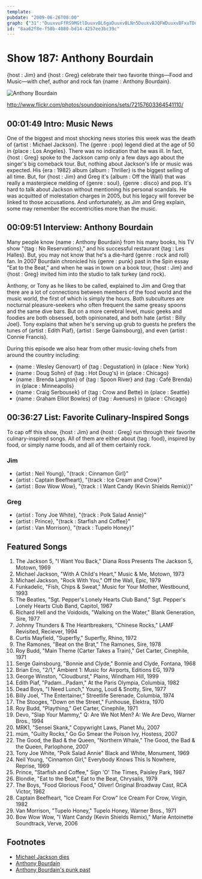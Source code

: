 ```yaml
---
template: 
pubdate: "2009-06-26T00:00"
graph: {"31":"DuuxvuFfRS9MGtlDuuxvBL6gaDuuxvBLNn5DuuxvBJQFWDuuxvBFxuTDuuxv9MGtlBLNn5BJQFWBLNn5BFxuTBLNn5","GF":"OzqxSZdwWyBHgovOzqxSBYg79OzqxSBHm1GOzqxSOzqxSX6cfdOzqxSw37qx3t8wgOzqxSBHMl3OzqxSBH8LqBHT7RBH8LqP1GC5JyMLxguYKNMOJ5zguYKNBDGziMOJ5zlQHKUwNFXgLFCScwNFXgkO7lOlQHKULFCSckO7lOQyF0wwRNxeQyF0wak4bnBDGziKKpNj","1OR":"51SNDX6cfd51SNDyG4cF51SNDiC5kG51SNDH93Jn51SNDnbc4W51SNDkKNNF51SNDBEacfBEacfk2OMvcTDg8kKNNFXBqOxnbc4WH93JnUvAKJBFkpAiC5kGV2hiQyG4cF"}
id: "8aa62f8e-f50b-4080-bd14-4257ee3bc39c"
---
```






# Show 187: Anthony Bourdain

{host : Jim} and {host : Greg} celebrate their two favorite things—Food and Music—with chef, author and rock fan {name : Anthony Bourdain}.

![Anthony Bourdain](https://static.soundopinions.org/images/2009/bourdain.jpg)

http://www.flickr.com/photos/soundopinions/sets/72157603364541110/



## 00:01:49 Intro: Music News

One of the biggest and most shocking news stories this week was the death of {artist : Michael Jackson}. The {genre : pop} legend died at the age of 50 in {place : Los Angeles}. There was no indication that he was ill. In fact, {host : Greg} spoke to the Jackson camp only a few days ago about the singer's big comeback tour. But, nothing about Jackson's life or music was expected. His {era : 1982} album {album : Thriller} is the biggest selling of all time. But, for {host : Jim} and Greg it's {album : Off the Wall} that was really a masterpiece melding of {genre : soul}, {genre : disco} and pop. It's hard to talk about Jackson without mentioning his personal scandals. He was acquitted of molestation charges in 2005, but his legacy will forever be linked to those accusations. And unfortunately, as Jim and Greg explain, some may remember the eccentricities more than the music.



## 00:09:51 Interview: Anthony Bourdain

Many people know {name : Anthony Bourdain} from his many books, his TV show "{tag : No Reservations}," and his successful restaurant {tag : Les Halles}. But, you may not know that he's a die-hard {genre : rock and roll} fan. In 2007 Bourdain chronicled his {genre : punk} past in the Spin essay "Eat to the Beat," and when he was in town on a book tour, {host : Jim} and {host : Greg} invited him into the studio to talk turkey (and rock).

Anthony, or Tony as he likes to be called, explained to Jim and Greg that there are a lot of connections between members of the food world and the music world, the first of which is simply the hours. Both subcultures are nocturnal pleasure-seekers who often frequent the same greasy spoons and the same dive bars. But on a more cerebral level, music geeks and foodies are both obsessed, both opinionated, and both hate {artist : Billy Joel}. Tony explains that when he's serving up grub to guests he prefers the tunes of {artist : Edith Piaf}, {artist : Serge Gainsbourg}, and even {artist : Connie Francis}.

During this episode we also hear from other music-loving chefs from around the country including:

- {name : Wesley Genovart} of {tag : Degustation} in {place : New York}
- {name : Doug Sohn} of {tag : Hot Doug's} in {place : Chicago}
- {name : Brenda Langton} of {tag : Spoon River} and {tag : Café Brenda} in {place : Minneapolis}
- {name : Craig Serbousek} of {tag : Crow and Bette} in {place : Seattle}
- {name : Graham Elliot Bowles} of {tag : Avenues} in {place : Chicago}



## 00:36:27 List: Favorite Culinary-Inspired Songs

To cap off this show, {host : Jim} and {host : Greg} run through their favorite culinary-inspired songs. All of them are either about {tag : food}, inspired by food, or simply name foods, and all of them certainly rock.


### Jim

- {artist : Neil Young}, "{track : Cinnamon Girl}"
- {artist : Captain Beefheart}, "{track : Ice Cream and Crow}"
- {artist : Bow Wow Wow}, "{track : I Want Candy (Kevin Shields Remix)}"


### Greg

- {artist : Tony Joe White}, "{track : Polk Salad Annie}"
- {artist : Prince}, "{track : Starfish and Coffee}"
- {artist : Van Morrison}, "{track : Tupelo Honey}"



## Featured Songs

1. The Jackson 5, "I Want You Back," Diana Ross Presents The Jackson 5, Motown, 1969
2. Michael Jackson, "With A Child's Heart," Music & Me, Motown, 1973
3. Michael Jackson, "Rock With You," Off the Wall, Epic, 1979
4. Funkadelic, "Fish, Chips & Sweat," Music for Your Mother, Westbound, 1993
5. The Beatles, "Sgt. Pepper's Lonely Hearts Club Band," Sgt. Pepper's Lonely Hearts Club Band, Capitol, 1967
6. Richard Hell and the Voidoids, "Walking on the Water," Blank Generation, Sire, 1977
7. Johnny Thunders & The Heartbreakers, "Chinese Rocks," LAMF Revisited, Reciever, 1994
8. Curtis Mayfield, "Superfly," Superfly, Rhino, 1972
9. The Ramones, "Beat on the Brat," The Ramones, Sire, 1978
10. Roy Budd, "Main Theme (Carter Takes a Train)," Get Carter, Cinephile, 1971
11. Serge Gainsbourg, "Bonnie and Clyde," Bonnie and Clyde, Fontana, 1968
12. Brian Eno, "2/1," Ambient 1: Music for Airports, Editions EG, 1979
13. George Winston, "Cloudburst," Plains, Windham Hill, 1999
14. Edith Piaf, "Padam...Padam," At the Paris Olympia, Columbia, 1982
15. Dead Boys, "I Need Lunch," Young, Loud & Snotty, Sire, 1977
16. Billy Joel, "The Entertainer," Streetlife Serenade, Columbia, 1974
17. The Stooges, "Down on the Street," Funhouse, Elektra, 1970
18. Roy Budd, "Plaything," Get Carter, Cinephile, 1971
19. Devo, "Slap Your Mammy," Q: Are We Not Men? A: We Are Devo, Warner Bros., 1994
20. MRK1, "Sensei Skank," Copywright Laws, Planet Mu, 2007
21. múm, "Guilty Rocks," Go Go Smear the Poison Ivy, Hostess, 2007
22. The Good, the Bad & the Queen, "Northern Whale," The Good, the Bad & the Queen, Parlophone, 2007
23. Tony Joe White, "Polk Salad Annie" Black and White, Monument, 1969
24. Neil Young, "Cinnamon Girl," Everybody Knows This Is Nowhere, Reprise, 1969
25. Prince, "Starfish and Coffee," Sign 'O' The Times, Paisley Park, 1987
26. Blondie, "Eat to the Beat," Eat to the Beat, Chrysalis, 1979
27. The Boys, "Food Glorious Food," Oliver! Original Broadway Cast, RCA Victor, 1962
28. Captain Beefheart, "Ice Cream For Crow" Ice Cream For Crow, Virgin, 1982
29. Van Morrison, "Tupelo Honey," Tupelo Honey, Warner Bros., 1971
30. Bow Wow Wow, "I Want Candy (Kevin Shields Remix)," Marie Antoinette Soundtrack, Verve, 2006



## Footnotes

- [Michael Jackson dies](http://www.cnn.com/2009/SHOWBIZ/Music/06/25/michael.jackson/)
- [Anthony Bourdain](http://anthonybourdain.tumblr.com/)
- [Anthony Bourdain's punk past](http://www.spin.com/2007/09/eat-beat/)